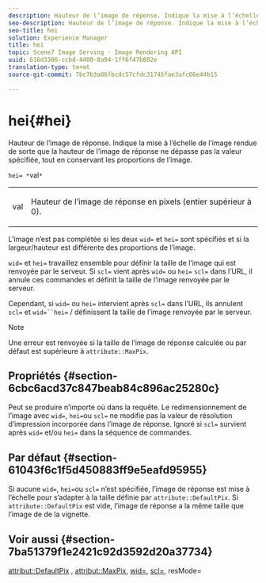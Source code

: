 ```yaml
---
description: Hauteur de l’image de réponse. Indique la mise à l’échelle de l’image rendue de sorte que la hauteur de l’image de réponse ne dépasse pas la valeur spécifiée, tout en conservant les proportions de l’image.
seo-description: Hauteur de l’image de réponse. Indique la mise à l’échelle de l’image rendue de sorte que la hauteur de l’image de réponse ne dépasse pas la valeur spécifiée, tout en conservant les proportions de l’image.
seo-title: hei
solution: Experience Manager
title: hei
topic: Scene7 Image Serving - Image Rendering API
uuid: 616d3306-ccbd-4400-8a94-1ff6f47b802e
translation-type: tm+mt
source-git-commit: 7bc7b3a86fbcdc57cfdc31745fae3afc06e44b15

---
```



# hei{#hei}

Hauteur de l’image de réponse. Indique la mise à l’échelle de l’image rendue de sorte que la hauteur de l’image de réponse ne dépasse pas la valeur spécifiée, tout en conservant les proportions de l’image.

`hei= *`val`*`

<table id="simpletable_C3A31CA539DC4D9F8BE50290D1AFA5CA"> 
 <tr class="strow"> 
  <td class="stentry"> <p><span class="codeph"> <span class="varname"> val</span></span> </p></td> 
  <td class="stentry"> <p>Hauteur de l’image de réponse en pixels (entier supérieur à 0). </p></td> 
 </tr> 
</table>

L’image n’est pas complétée si les deux `wid=` et `hei=` sont spécifiés et si la largeur/hauteur est différente des proportions de l’image.

`wid=` et `hei=` travaillez ensemble pour définir la taille de l’image qui est renvoyée par le serveur. Si `scl=` vient après `wid=` ou `hei=` `scl=` dans l’URL, il annule ces commandes et définit la taille de l’image renvoyée par le serveur.

Cependant, si `wid=` ou `hei=` intervient après `scl=` dans l’URL, ils annulent `scl=` et `wid=``hei=` / définissent la taille de l’image renvoyée par le serveur.

>[!NOTE]
>
>Une erreur est renvoyée si la taille de l’image de réponse calculée ou par défaut est supérieure à `attribute::MaxPix`.

## Propriétés {#section-6cbc6acd37c847beab84c896ac25280c}

Peut se produire n’importe où dans la requête. Le redimensionnement de l’image avec `wid=`, `hei=`ou `scl=` ne modifie pas la valeur de résolution d’impression incorporée dans l’image de réponse. Ignoré si `scl=` survient après `wid=` et/ou `hei=` dans la séquence de commandes.

## Par défaut {#section-61043f6c1f5d450883ff9e5eafd95955}

Si aucune `wid=`, `hei=`ou `scl=` n’est spécifiée, l’image de réponse est mise à l’échelle pour s’adapter à la taille définie par `attribute::DefaultPix`. Si `attribute::DefaultPix` est vide, l’image de réponse a la même taille que l’image de  de la vignette.

## Voir aussi {#section-7ba51379f1e2421c92d3592d20a37734}

[attribut::DefaultPix](../../../../../ir-api/material-cat/image-rendering-api-ref/c-ir-material-catalog/c-ir-attributes-reference/r-ir-defaultpix.md#reference-102c98f9b5d24d2aaaeb756653fb0e6f) , [attribut::MaxPix](../../../../../ir-api/material-cat/image-rendering-api-ref/c-ir-material-catalog/c-ir-attributes-reference/r-ir-maxpix.md#reference-569f186bbc2840a6bd3cffa8ff3e7657), [wid=](../../../../../ir-api/http-protocol/image-rendering-api-ref/c-ir-http-protocol-ref/c-ir-http-protocol-command-reference/r-ir-wid.md#reference-b7e691b0624941168c94b2749ae233ec), [scl=](../../../../../ir-api/http-protocol/image-rendering-api-ref/c-ir-http-protocol-ref/c-ir-http-protocol-command-reference/r-ir-scl.md#reference-b14b51a6cbe34f0bba42880540592f29), resMode=[](../../../../../ir-api/http-protocol/image-rendering-api-ref/c-ir-http-protocol-ref/c-ir-http-protocol-command-reference/r-ir-http-resmode.md#reference-851a5b636f8948cfb11456c9b7dab0d3)
